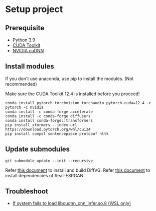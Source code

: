 # Setup project
## Prerequisite
- Python 3.9
- [CUDA Toolkit](https://developer.nvidia.com/cuda-toolkit)
- [NVIDIA cuDNN](https://developer.nvidia.com/cudnn)

## Install modules
If you don't use anaconda, use pip to install the modules. (Not recommended)

Make sure the CUDA Toolkit 12.4 is installed before you proceed!

```shell
conda install pytorch torchvision torchaudio pytorch-cuda=12.4 -c pytorch -c nvidia
conda install -c conda-forge accelerate
conda install -c conda-forge diffusers
conda install conda-forge::transformers
pip install xformers --index-url https://download.pytorch.org/whl/cu124
pip install compel sentencepiece protobuf nltk
```

## Update submodules
```shell
git submodule update --init --recursive
```

Refer [this document](https://github.com/BachiLi/diffvg?tab=readme-ov-file#install) to install and build DiffVG.
Refer [this document](https://github.com/xinntao/Real-ESRGAN?tab=readme-ov-file#-dependencies-and-installation) to install dependencies of Real-ESRGAN.


## Troubleshoot
- [If system fails to load libcudnn_cnn_infer.so.8 (WSL only)](https://github.com/microsoft/WSL/issues/8587)

